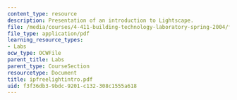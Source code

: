 ```yaml
---
content_type: resource
description: Presentation of an introduction to Lightscape.
file: /media/courses/4-411-building-technology-laboratory-spring-2004/f3f36db39bdc9201c132308c1555a618_ipfreelightintro.pdf
file_type: application/pdf
learning_resource_types:
- Labs
ocw_type: OCWFile
parent_title: Labs
parent_type: CourseSection
resourcetype: Document
title: ipfreelightintro.pdf
uid: f3f36db3-9bdc-9201-c132-308c1555a618
---
```

